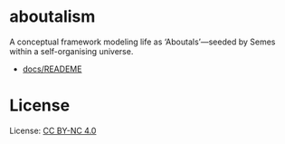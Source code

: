 # aboutalism

A conceptual framework modeling life as ‘Aboutals’—seeded by Semes within a self-organising universe.

* [docs/READEME](docs/README.md)

# License

License: [CC BY-NC 4.0](https://creativecommons.org/licenses/by-nc/4.0/)